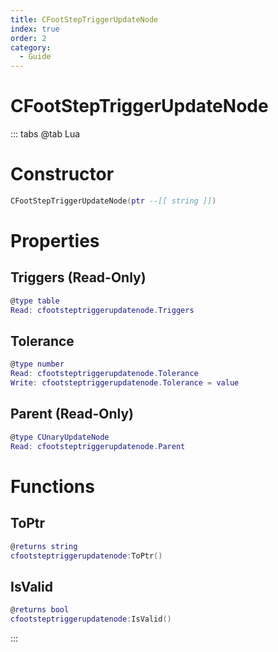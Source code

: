 ```yaml
---
title: CFootStepTriggerUpdateNode
index: true
order: 2
category:
  - Guide
---
```


# CFootStepTriggerUpdateNode

::: tabs
@tab Lua
# Constructor
```lua
CFootStepTriggerUpdateNode(ptr --[[ string ]])
```
# Properties
## Triggers (Read-Only)
```lua
@type table
Read: cfootsteptriggerupdatenode.Triggers
```
## Tolerance 
```lua
@type number
Read: cfootsteptriggerupdatenode.Tolerance
Write: cfootsteptriggerupdatenode.Tolerance = value
```
## Parent (Read-Only)
```lua
@type CUnaryUpdateNode
Read: cfootsteptriggerupdatenode.Parent
```
# Functions
## ToPtr
```lua
@returns string
cfootsteptriggerupdatenode:ToPtr()
```
## IsValid
```lua
@returns bool
cfootsteptriggerupdatenode:IsValid()
```

:::
